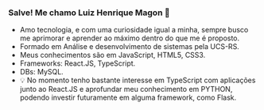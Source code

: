 ### Salve! Me chamo Luiz Henrique Magon 👾 ###

- Amo tecnologia, e com uma curiosidade igual a minha, sempre busco me aprimorar e aprender ao máximo dentro do que me é proposto.
- Formado em Análise e desenvolvimento de sistemas pela UCS-RS.
- Meus conhecimentos são em JavaScript, HTML5, CSS3.
- Frameworks: React.JS, TypeScript.
- DBs: MySQL.
- 💡 No momento tenho bastante interesse em TypeScript com aplicações junto ao React.JS e aprofundar meu conhecimento em PYTHON, podendo investir futuramente em alguma framework, como Flask.
